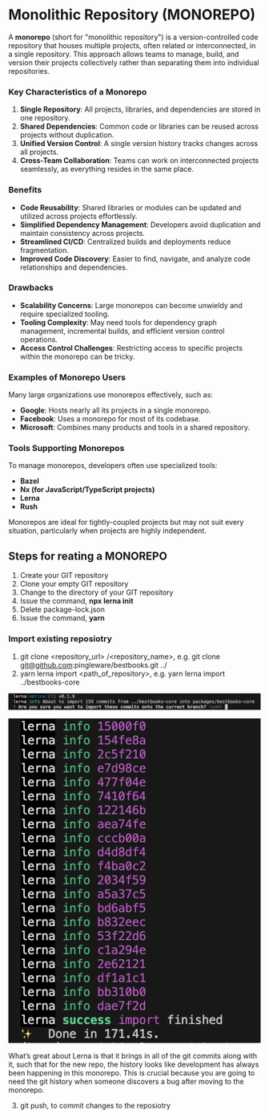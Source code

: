 # Monolithic Repository (MONOREPO)
A **monorepo** (short for "monolithic repository") is a version-controlled code repository that houses multiple projects, often related or interconnected, in a single repository. This approach allows teams to manage, build, and version their projects collectively rather than separating them into individual repositories. 

### Key Characteristics of a Monorepo
1. **Single Repository**: All projects, libraries, and dependencies are stored in one repository.
2. **Shared Dependencies**: Common code or libraries can be reused across projects without duplication.
3. **Unified Version Control**: A single version history tracks changes across all projects.
4. **Cross-Team Collaboration**: Teams can work on interconnected projects seamlessly, as everything resides in the same place.

### Benefits
- **Code Reusability**: Shared libraries or modules can be updated and utilized across projects effortlessly.
- **Simplified Dependency Management**: Developers avoid duplication and maintain consistency across projects.
- **Streamlined CI/CD**: Centralized builds and deployments reduce fragmentation.
- **Improved Code Discovery**: Easier to find, navigate, and analyze code relationships and dependencies.

### Drawbacks
- **Scalability Concerns**: Large monorepos can become unwieldy and require specialized tooling.
- **Tooling Complexity**: May need tools for dependency graph management, incremental builds, and efficient version control operations.
- **Access Control Challenges**: Restricting access to specific projects within the monorepo can be tricky.

### Examples of Monorepo Users
Many large organizations use monorepos effectively, such as:
- **Google**: Hosts nearly all its projects in a single monorepo.
- **Facebook**: Uses a monorepo for most of its codebase.
- **Microsoft**: Combines many products and tools in a shared repository.

### Tools Supporting Monorepos
To manage monorepos, developers often use specialized tools:
- **Bazel**
- **Nx (for JavaScript/TypeScript projects)**
- **Lerna**
- **Rush**

Monorepos are ideal for tightly-coupled projects but may not suit every situation, particularly when projects are highly independent.

## Steps for reating a MONOREPO

1. Create your GIT repository
2. Clone your empty GIT repository
3. Change to the directory of your GIT repository
4. Issue the command, **npx lerna init**
5. Delete package-lock.json
6. Issue the command, **yarn**


### Import existing reposiotry

1. git clone <repository_url> /<repository_name>, e.g. git clone git@github.com:pingleware/bestbooks.git ../
2. yarn lerna import <path_of_repository>, e.g. yarn lerna import ../bestbooks-core

![lerna import](images/README/lerna-import.png)

![lerna import finish](images/README/lerna-import-finshed.png)

What’s great about Lerna is that it brings in all of the git commits along with it, such that for the new repo, the history looks like development has always been happening in this monorepo. This is crucial because you are going to need the git history when someone discovers a bug after moving to the monorepo.

3. git push, to commit changes to the reposiotry
